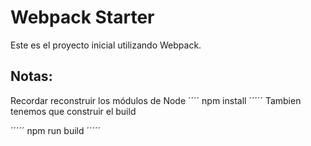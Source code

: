 # Webpack Starter

Este es el proyecto inicial utilizando Webpack.

## Notas:

Recordar reconstruir  los módulos de Node
´´´´
npm install
´´´´´
Tambien tenemos  que construir el build

´´´´´
npm run build
´´´´´


